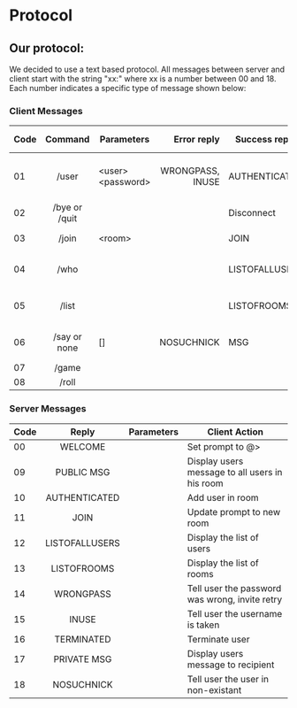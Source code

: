 

Protocol
========

## Our protocol:

We decided to use a text based protocol.
All messages between server and client start with the string "xx:" where xx is a number between 00 and 18.
Each number indicates a specific type of message shown below:

### Client Messages

| Code | Command           | Parameters       |Error reply      | Success reply | Server Action                          |
| ---- |:-----------------:| -----------------|----------------:|---------------|----------------------------------------|
| 01   | /user             |\<user\>\<password\>  | WRONGPASS, INUSE| AUTHENTICATED | Add user in Lobby and list of all users|
| 02   | /bye or /quit     |                  |                 | Disconnect    |                                        |
| 03   | /join             |\<room\>            |                 | JOIN          | Add user in room                       |
| 04   | /who              |<room>            |                 | LISTOFALLUSERS| Send the client a list of all users    |
| 05   | /list             |                  |                 | LISTOFROOMS   | Send the client a list of all rooms    |
| 06   | /say or none      |[<user>]<msg>     | NOSUCHNICK      | MSG           | Send private/public messages           |
| 07   | /game             |                  |                 |               |                                        |
| 08   | /roll             |                  |                 |               |                                        |

### Server Messages

| Code | Reply             | Parameters       | Client Action                                      |
| ---- |:-----------------:| -----------------|----------------------------------------------------|
| 00   | WELCOME           |<user><room>      | Set prompt to <user>@<room>>|and print Welcome msg |
| 09   | PUBLIC MSG        |<from><to><msg>   | Display users message to all users in his room     |
| 10   | AUTHENTICATED     |<room>            | Add user in room                                   |
| 11   | JOIN              |<room>            | Update prompt to new room                          |
| 12   | LISTOFALLUSERS    |<listofusers>     | Display the list of users                          |
| 13   | LISTOFROOMS       |<listofrooms>     | Display the list of rooms                          |
| 14   | WRONGPASS         |                  | Tell user the password was wrong, invite retry     |
| 15   | INUSE             |                  | Tell user the username is taken                    |
| 16   | TERMINATED        |                  | Terminate user                                     |
| 17   | PRIVATE MSG       |<from><to><msg>   | Display users message to recipient                 |
| 18   | NOSUCHNICK        |                  | Tell user the user in non-existant                 |





